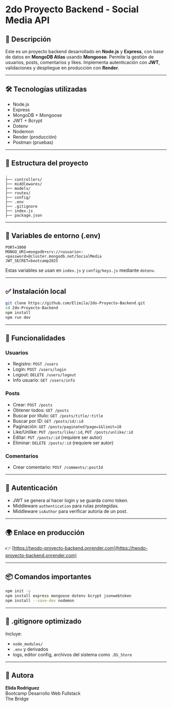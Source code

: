 
# 2do Proyecto Backend - Social Media API

## 🚀 Descripción
Este es un proyecto backend desarrollado en **Node.js** y **Express**, con base de datos en **MongoDB Atlas** usando **Mongoose**. Permite la gestión de usuarios, posts, comentarios y likes. Implementa autenticación con **JWT**, validaciones y despliegue en producción con **Render**.

---

## 🛠 Tecnologías utilizadas
- Node.js
- Express
- MongoDB + Mongoose
- JWT + Bcrypt
- Dotenv
- Nodemon
- Render (producción)
- Postman (pruebas)

---

## 📁 Estructura del proyecto
```
.
├── controllers/
├── middlewares/
├── models/
├── routes/
├── config/
├── .env
├── .gitignore
├── index.js
├── package.json
```

---

## 🔐 Variables de entorno (.env)
```
PORT=3000
MONGO_URI=mongodb+srv://<usuario>:<password>@cluster.mongodb.net/SocialMedia
JWT_SECRET=bootcamp2025
```

Estas variables se usan en `index.js` y `config/keys.js` mediante `dotenv`.

---

## ✅ Instalación local

```bash
git clone https://github.com/Elimila/2do-Proyecto-Backend.git
cd 2do-Proyecto-Backend
npm install
npm run dev
```

---

## 🔧 Funcionalidades

### Usuarios
- Registro: `POST /users`
- Login: `POST /users/login`
- Logout: `DELETE /users/logout`
- Info usuario: `GET /users/info`

### Posts
- Crear: `POST /posts`
- Obtener todos: `GET /posts`
- Buscar por título: `GET /posts/title/:title`
- Buscar por ID: `GET /posts/id/:id`
- Paginación: `GET /posts/paginated?page=1&limit=10`
- Like/Unlike: `PUT /posts/like/:id`, `PUT /posts/unlike/:id`
- Editar: `PUT /posts/:id` (requiere ser autor)
- Eliminar: `DELETE /posts/:id` (requiere ser autor)

### Comentarios
- Crear comentario: `POST /comments/:postId`

---

## 🔐 Autenticación
- JWT se genera al hacer login y se guarda como token.
- Middleware `authentication` para rutas protegidas.
- Middleware `isAuthor` para verificar autoría de un post.

---

## 🌍 Enlace en producción

👉 [https://twodo-proyecto-backend.onrender.com](https://twodo-proyecto-backend.onrender.com)

---

## 📦 Comandos importantes

```bash
npm init -y
npm install express mongoose dotenv bcrypt jsonwebtoken
npm install --save-dev nodemon
```

---

## 📁 .gitignore optimizado

Incluye:
- `node_modules/`
- `.env` y derivados
- logs, editor config, archivos del sistema como `.DS_Store`

---

## 🙋 Autora

**Elida Rodriguez**  
Bootcamp Desarrollo Web Fullstack  
The Bridge


